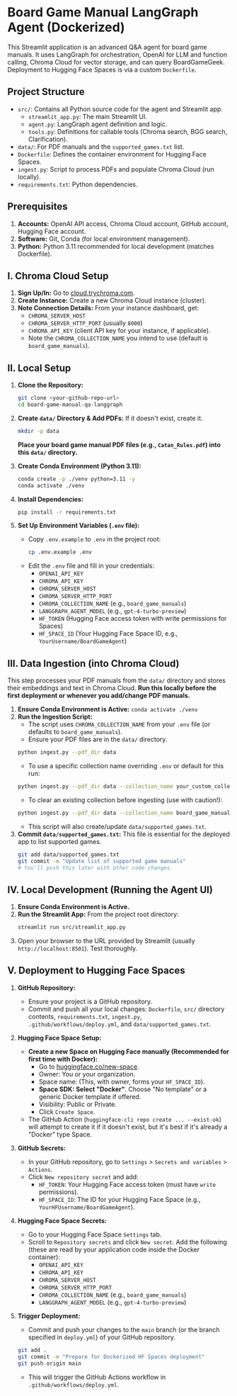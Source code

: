 # Board Game Manual LangGraph Agent (Dockerized)

This Streamlit application is an advanced Q&A agent for board game manuals. It uses LangGraph for orchestration, OpenAI for LLM and function calling, Chroma Cloud for vector storage, and can query BoardGameGeek. Deployment to Hugging Face Spaces is via a custom `Dockerfile`.

## Project Structure

-   `src/`: Contains all Python source code for the agent and Streamlit app.
    -   `streamlit_app.py`: The main Streamlit UI.
    -   `agent.py`: LangGraph agent definition and logic.
    -   `tools.py`: Definitions for callable tools (Chroma search, BGG search, Clarification).
-   `data/`: For PDF manuals and the `supported_games.txt` list.
-   `Dockerfile`: Defines the container environment for Hugging Face Spaces.
-   `ingest.py`: Script to process PDFs and populate Chroma Cloud (run locally).
-   `requirements.txt`: Python dependencies.

## Prerequisites

1.  **Accounts:** OpenAI API access, Chroma Cloud account, GitHub account, Hugging Face account.
2.  **Software:** Git, Conda (for local environment management).
3.  **Python:** Python 3.11 recommended for local development (matches Dockerfile).

## I. Chroma Cloud Setup

1.  **Sign Up/In:** Go to [cloud.trychroma.com](https://cloud.trychroma.com/).
2.  **Create Instance:** Create a new Chroma Cloud instance (cluster).
3.  **Note Connection Details:** From your instance dashboard, get:
    *   `CHROMA_SERVER_HOST`
    *   `CHROMA_SERVER_HTTP_PORT` (usually `8000`)
    *   `CHROMA_API_KEY` (client API key for your instance, if applicable).
    *   Note the `CHROMA_COLLECTION_NAME` you intend to use (default is `board_game_manuals`).

## II. Local Setup

1.  **Clone the Repository:**
    ```bash
    git clone <your-github-repo-url>
    cd board-game-manual-qa-langgraph
    ```

2.  **Create `data/` Directory & Add PDFs:**
    If it doesn't exist, create it.
    ```bash
    mkdir -p data
    ```
    **Place your board game manual PDF files (e.g., `Catan_Rules.pdf`) into this `data/` directory.**

3.  **Create Conda Environment (Python 3.11):**
    ```bash
    conda create -p ./venv python=3.11 -y
    conda activate ./venv
    ```

4.  **Install Dependencies:**
    ```bash
    pip install -r requirements.txt
    ```

5.  **Set Up Environment Variables (`.env` file):**
    *   Copy `.env.example` to `.env` in the project root:
        ```bash
        cp .env.example .env
        ```
    *   Edit the `.env` file and fill in your credentials:
        *   `OPENAI_API_KEY`
        *   `CHROMA_API_KEY`
        *   `CHROMA_SERVER_HOST`
        *   `CHROMA_SERVER_HTTP_PORT`
        *   `CHROMA_COLLECTION_NAME` (e.g., `board_game_manuals`)
        *   `LANGGRAPH_AGENT_MODEL` (e.g., `gpt-4-turbo-preview`)
        *   `HF_TOKEN` (Hugging Face access token with write permissions for Spaces)
        *   `HF_SPACE_ID` (Your Hugging Face Space ID, e.g., `YourUsername/BoardGameAgent`)

## III. Data Ingestion (into Chroma Cloud)

This step processes your PDF manuals from the `data/` directory and stores their embeddings and text in Chroma Cloud. **Run this locally before the first deployment or whenever you add/change PDF manuals.**

1.  **Ensure Conda Environment is Active:** `conda activate ./venv`
2.  **Run the Ingestion Script:**
    *   The script uses `CHROMA_COLLECTION_NAME` from your `.env` file (or defaults to `board_game_manuals`).
    *   Ensure your PDF files are in the `data/` directory.
    ```bash
    python ingest.py --pdf_dir data
    ```
    *   To use a specific collection name overriding `.env` or default for this run:
    ```bash
    python ingest.py --pdf_dir data --collection_name your_custom_collection
    ```
    *   To clear an existing collection before ingesting (use with caution!):
    ```bash
    python ingest.py --pdf_dir data --collection_name board_game_manuals --clear
    ```
    *   This script will also create/update `data/supported_games.txt`.
3.  **Commit `data/supported_games.txt`:** This file is essential for the deployed app to list supported games.
    ```bash
    git add data/supported_games.txt
    git commit -m "Update list of supported game manuals"
    # You'll push this later with other code changes.
    ```

## IV. Local Development (Running the Agent UI)

1.  **Ensure Conda Environment is Active.**
2.  **Run the Streamlit App:** From the project root directory:
    ```bash
    streamlit run src/streamlit_app.py
    ```
3.  Open your browser to the URL provided by Streamlit (usually `http://localhost:8501`). Test thoroughly.

## V. Deployment to Hugging Face Spaces

1.  **GitHub Repository:**
    *   Ensure your project is a GitHub repository.
    *   Commit and push all your local changes: `Dockerfile`, `src/` directory contents, `requirements.txt`, `ingest.py`, `.github/workflows/deploy.yml`, and `data/supported_games.txt`.

2.  **Hugging Face Space Setup:**
    *   **Create a new Space on Hugging Face manually (Recommended for first time with Docker):**
        *   Go to [huggingface.co/new-space](https://huggingface.co/new-space).
        *   Owner: You or your organization.
        *   Space name: (This, with owner, forms your `HF_SPACE_ID`).
        *   **Space SDK: Select "Docker"**. Choose "No template" or a generic Docker template if offered.
        *   Visibility: Public or Private.
        *   Click `Create Space`.
    *   The GitHub Action (`huggingface-cli repo create ... --exist-ok`) will attempt to create it if it doesn't exist, but it's best if it's already a "Docker" type Space.

3.  **GitHub Secrets:**
    *   In your GitHub repository, go to `Settings` > `Secrets and variables` > `Actions`.
    *   Click `New repository secret` and add:
        *   `HF_TOKEN`: Your Hugging Face access token (must have `write` permissions).
        *   `HF_SPACE_ID`: The ID for your Hugging Face Space (e.g., `YourHFUsername/BoardGameAgent`).

4.  **Hugging Face Space Secrets:**
    *   Go to your Hugging Face Space `Settings` tab.
    *   Scroll to `Repository secrets` and click `New secret`. Add the following (these are read by your application code inside the Docker container):
        *   `OPENAI_API_KEY`
        *   `CHROMA_API_KEY`
        *   `CHROMA_SERVER_HOST`
        *   `CHROMA_SERVER_HTTP_PORT`
        *   `CHROMA_COLLECTION_NAME` (e.g., `board_game_manuals`)
        *   `LANGGRAPH_AGENT_MODEL` (e.g., `gpt-4-turbo-preview`)

5.  **Trigger Deployment:**
    *   Commit and push your changes to the `main` branch (or the branch specified in `deploy.yml`) of your GitHub repository.
    ```bash
    git add .
    git commit -m "Prepare for Dockerized HF Spaces deployment"
    git push origin main
    ```
    *   This will trigger the GitHub Actions workflow in `.github/workflows/deploy.yml`.
